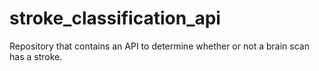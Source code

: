 # stroke_classification_api
Repository that contains an API to determine whether or not a brain scan has a stroke.
